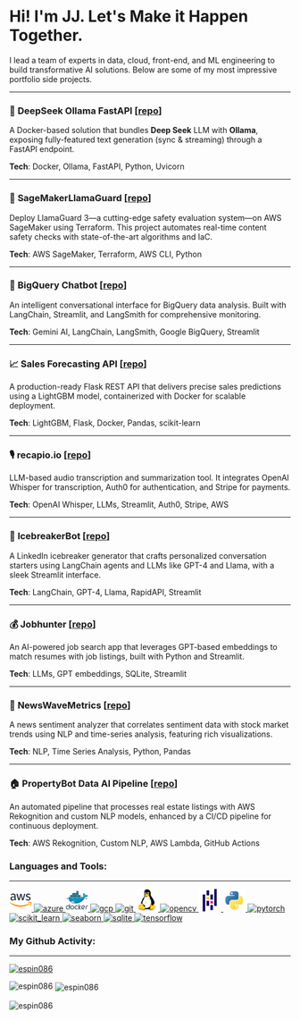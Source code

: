 # Hi! I'm JJ. Let's Make it Happen Together.

I lead a team of experts in data, cloud, front-end, and ML engineering to build transformative AI solutions. Below are some of my most impressive portfolio side projects. 

---

### 🧠 **DeepSeek Ollama FastAPI** [[repo](https://github.com/espin086/deepseek-ollama-fastapi)]
A Docker-based solution that bundles **Deep Seek** LLM with **Ollama**, exposing fully-featured text generation (sync & streaming) through a FastAPI endpoint.

**Tech**: Docker, Ollama, FastAPI, Python, Uvicorn

---

### 🚀 **SageMakerLlamaGuard** [[repo](https://github.com/espin086/SageMakerLlamaGuard)]
Deploy LlamaGuard 3—a cutting-edge safety evaluation system—on AWS SageMaker using Terraform. This project automates real-time content safety checks with state-of-the-art algorithms and IaC.

**Tech**: AWS SageMaker, Terraform, AWS CLI, Python

---

### 🤖 **BigQuery Chatbot** [[repo](https://github.com/espin086/BigQueryChat)]
An intelligent conversational interface for BigQuery data analysis. Built with LangChain, Streamlit, and LangSmith for comprehensive monitoring.

**Tech**: Gemini AI, LangChain, LangSmith, Google BigQuery, Streamlit

---

### 📈 **Sales Forecasting API** [[repo](https://github.com/espin086/sales-forecasting-flask-api)]
A production-ready Flask REST API that delivers precise sales predictions using a LightGBM model, containerized with Docker for scalable deployment.

**Tech**: LightGBM, Flask, Docker, Pandas, scikit-learn

---

### 🎙️ **recapio.io** [[repo](https://github.com/AI-Solutions-Lab-LLC/recapio.io)]
LLM-based audio transcription and summarization tool. It integrates OpenAI Whisper for transcription, Auth0 for authentication, and Stripe for payments.

**Tech**: OpenAI Whisper, LLMs, Streamlit, Auth0, Stripe, AWS

---

### 💼 **IcebreakerBot** [[repo](https://github.com/espin086/IcebreakerBot)]
A LinkedIn icebreaker generator that crafts personalized conversation starters using LangChain agents and LLMs like GPT-4 and Llama, with a sleek Streamlit interface.

**Tech**: LangChain, GPT-4, Llama, RapidAPI, Streamlit

---

### 💰 **Jobhunter** [[repo](https://github.com/espin086/GPT-Jobhunter)]
An AI-powered job search app that leverages GPT-based embeddings to match resumes with job listings, built with Python and Streamlit.

**Tech**: LLMs, GPT embeddings, SQLite, Streamlit

---

### 📰 **NewsWaveMetrics** [[repo](https://github.com/espin086/NewsWaveMetrics)]
A news sentiment analyzer that correlates sentiment data with stock market trends using NLP and time-series analysis, featuring rich visualizations.

**Tech**: NLP, Time Series Analysis, Python, Pandas

---

### 🏠 **PropertyBot Data AI Pipeline** [[repo](https://github.com/propertybot/data-pipeline)]
An automated pipeline that processes real estate listings with AWS Rekognition and custom NLP models, enhanced by a CI/CD pipeline for continuous deployment.

**Tech**: AWS Rekognition, Custom NLP, AWS Lambda, GitHub Actions



<h3 align="left">Languages and Tools:</h3>

---

<p align="left"> <a href="https://aws.amazon.com" target="_blank" rel="noreferrer"> <img src="https://raw.githubusercontent.com/devicons/devicon/master/icons/amazonwebservices/amazonwebservices-original-wordmark.svg" alt="aws" width="40" height="40"/> </a> <a href="https://azure.microsoft.com/en-in/" target="_blank" rel="noreferrer"> <img src="https://www.vectorlogo.zone/logos/microsoft_azure/microsoft_azure-icon.svg" alt="azure" width="40" height="40"/> </a> <a href="https://www.docker.com/" target="_blank" rel="noreferrer"> <img src="https://raw.githubusercontent.com/devicons/devicon/master/icons/docker/docker-original-wordmark.svg" alt="docker" width="40" height="40"/> </a> <a href="https://cloud.google.com" target="_blank" rel="noreferrer"> <img src="https://www.vectorlogo.zone/logos/google_cloud/google_cloud-icon.svg" alt="gcp" width="40" height="40"/> </a> <a href="https://git-scm.com/" target="_blank" rel="noreferrer"> <img src="https://www.vectorlogo.zone/logos/git-scm/git-scm-icon.svg" alt="git" width="40" height="40"/> </a> <a href="https://www.linux.org/" target="_blank" rel="noreferrer"> <img src="https://raw.githubusercontent.com/devicons/devicon/master/icons/linux/linux-original.svg" alt="linux" width="40" height="40"/> </a> <a href="https://opencv.org/" target="_blank" rel="noreferrer"> <img src="https://www.vectorlogo.zone/logos/opencv/opencv-icon.svg" alt="opencv" width="40" height="40"/> </a> <a href="https://pandas.pydata.org/" target="_blank" rel="noreferrer"> <img src="https://raw.githubusercontent.com/devicons/devicon/2ae2a900d2f041da66e950e4d48052658d850630/icons/pandas/pandas-original.svg" alt="pandas" width="40" height="40"/> </a> <a href="https://www.python.org" target="_blank" rel="noreferrer"> <img src="https://raw.githubusercontent.com/devicons/devicon/master/icons/python/python-original.svg" alt="python" width="40" height="40"/> </a> <a href="https://pytorch.org/" target="_blank" rel="noreferrer"> <img src="https://www.vectorlogo.zone/logos/pytorch/pytorch-icon.svg" alt="pytorch" width="40" height="40"/> </a> <a href="https://scikit-learn.org/" target="_blank" rel="noreferrer"> <img src="https://upload.wikimedia.org/wikipedia/commons/0/05/Scikit_learn_logo_small.svg" alt="scikit_learn" width="40" height="40"/> </a> <a href="https://seaborn.pydata.org/" target="_blank" rel="noreferrer"> <img src="https://seaborn.pydata.org/_images/logo-mark-lightbg.svg" alt="seaborn" width="40" height="40"/> </a> <a href="https://www.sqlite.org/" target="_blank" rel="noreferrer"> <img src="https://www.vectorlogo.zone/logos/sqlite/sqlite-icon.svg" alt="sqlite" width="40" height="40"/> </a> <a href="https://www.tensorflow.org" target="_blank" rel="noreferrer"> <img src="https://www.vectorlogo.zone/logos/tensorflow/tensorflow-icon.svg" alt="tensorflow" width="40" height="40"/> </a> </p>



<h3 align="left">My Github Activity:</h3>

---

<p align="left"> <a href="https://github.com/ryo-ma/github-profile-trophy"><img src="https://github-profile-trophy.vercel.app/?username=espin086" alt="espin086" /></a> </p>

<p align="left">
</p>



<p><img align="left" src="https://github-readme-stats.vercel.app/api/top-langs?username=espin086&show_icons=true&locale=en&layout=compact" alt="espin086" /></p>

<p>&nbsp;<img align="center" src="https://github-readme-stats.vercel.app/api?username=espin086&show_icons=true&locale=en" alt="espin086" /></p>

<p><img align="center" src="https://github-readme-streak-stats.herokuapp.com/?user=espin086&" alt="espin086" /></p>
